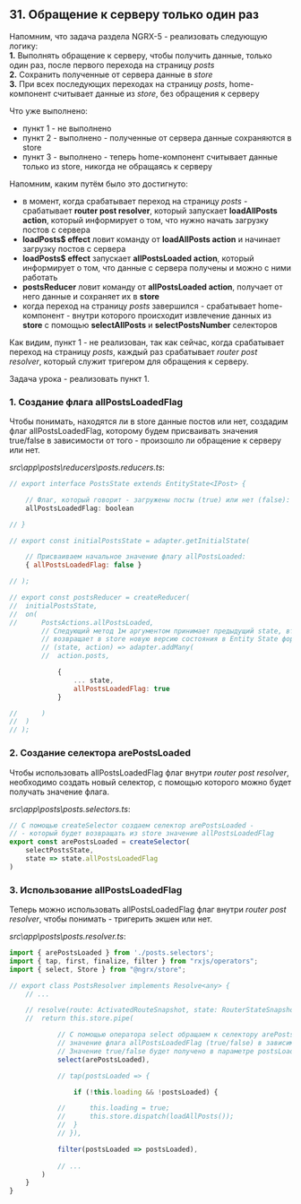 ## 31. Обращение к серверу только один раз

Напомним, что задача раздела NGRX-5 - реализовать следующую логику:  
**1.** Выполнять обращение к серверу, чтобы получить данные, только один раз, после первого перехода на страницу *posts*   
**2.** Сохранить полученные от сервера данные в *store*   
**3.** При всех последующих переходах на страницу *posts*, home-компонент считывает данные из *store*, без обращения к серверу   

Что уже выполнено:
- пункт 1 - не выполнено
- пункт 2 - выполнено - полученные от сервера данные сохраняются в store
- пункт 3 - выполнено - теперь home-компонент считывает данные только из store, никогда не обращаясь к серверу

Напомним, каким путём было это достигнуто:
- в момент, когда срабатывает переход на страницу *posts* - срабатывает **router post resolver**, который запускает **loadAllPosts action**, который информирует о том, что нужно начать загрузку постов с сервера
- **loadPosts$ effect** ловит команду от **loadAllPosts action** и начинает загрузку постов с сервера
- **loadPosts$ effect** запускает **allPostsLoaded action**, который информирует о том, что данные с сервера получены и можно с ними работать
- **postsReducer** ловит команду от **allPostsLoaded action**, получает от него данные и сохраняет их в **store**
- когда переход на страницу *posts* завершился - срабатывает home-компонент - внутри которого происходит извлечение данных из **store** с помощью **selectAllPosts** и **selectPostsNumber** селекторов

Как видим, пункт 1 - не реализован, так как сейчас, когда срабатывает переход на страницу *posts*, каждый раз срабатывает *router post resolver*, который служит тригером для обращения к серверу.

Задача урока - реализовать пункт 1.

### 1. Создание флага allPostsLoadedFlag

Чтобы понимать, находятся ли в store данные постов или нет, создадим флаг allPostsLoadedFlag, которому будем присваивать значения true/false в зависимости от того - произошло ли обращение к серверу или нет.  

*src\app\posts\reducers\posts.reducers.ts*:
```js
// export interface PostsState extends EntityState<IPost> {

	// Флаг, который говорит - загружены посты (true) или нет (false):
	allPostsLoadedFlag: boolean

// }

// export const initialPostsState = adapter.getInitialState(

	// Присваиваем начальное значение флагу allPostsLoaded: 
	{ allPostsLoadedFlag: false }

// );

// export const postsReducer = createReducer(
// 	initialPostsState,
// 	on(
// 		PostsActions.allPostsLoaded,
		// Следующий метод 1м аргументом принимает предыдущий state, вторым - action,
		// возвращает в store новую версию состояния в Entity State формате:
		// (state, action) => adapter.addMany(
		// 	action.posts, 

			{
				... state,
				allPostsLoadedFlag: true
			}

// 		) 
// 	)
// );
```

### 2. Создание селектора arePostsLoaded

Чтобы использовать allPostsLoadedFlag флаг внутри *router post resolver*, необходимо создать новый селектор, с помощью которого можно будет получать значение флага.

*src\app\posts\posts.selectors.ts*:
```js
// С помощью createSelector создаем селектор arePostsLoaded -
// - который будет возвращать из store значение allPostsLoadedFlag
export const arePostsLoaded = createSelector(
	selectPostsState,
	state => state.allPostsLoadedFlag
)
```

### 3. Использование allPostsLoadedFlag

Теперь можно использовать allPostsLoadedFlag флаг внутри *router post resolver*, чтобы понимать - тригерить экшен или нет.

*src\app\posts\posts.resolver.ts*:
```js
import { arePostsLoaded } from './posts.selectors';
import { tap, first, finalize, filter } from "rxjs/operators";
import { select, Store } from "@ngrx/store";

// export class PostsResolver implements Resolve<any> { 
	// ...

	// resolve(route: ActivatedRouteSnapshot, state: RouterStateSnapshot): Observable<any> {
	// 	return this.store.pipe(

			// С помощью оператора select обращаем к селектору arePostsLoaded, который возвратит 
			// значение флага allPostsLoadedFlag (true/false) в зависимости от того - были ли уже загружены курсы или нет.
			// Значение true/false будет получено в параметре postsLoaded следующего оператора tap
			select(arePostsLoaded),

			// tap(postsLoaded => {

				if (!this.loading && !postsLoaded) {

			// 		this.loading = true;
			// 		this.store.dispatch(loadAllPosts());
			// 	}
			// }),

			filter(postsLoaded => postsLoaded),
			
			// ...
		)
	}
}
```
